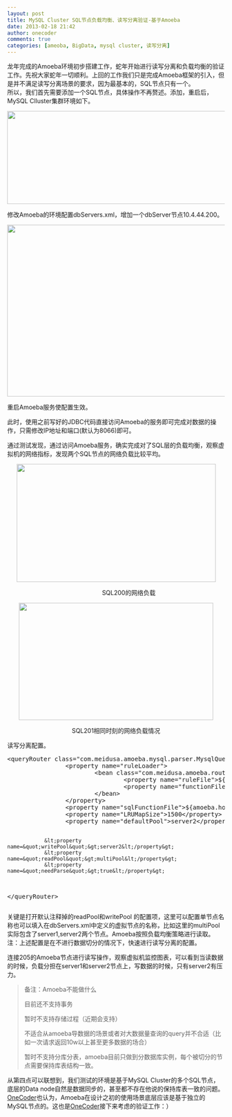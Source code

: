 ```yaml
---
layout: post
title: MySQL Cluster SQL节点负载均衡、读写分离验证-基于Amoeba
date: 2013-02-18 21:42
author: onecoder
comments: true
categories: [ameoba, BigData, mysql cluster, 读写分离]
---
```

<p>
	龙年完成的Amoeba环境初步搭建工作，蛇年开始进行读写分离和负载均衡的验证工作。先祝大家蛇年一切顺利。上回的工作我们只是完成Amoeba框架的引入，但是并不满足读写分离场景的要求，因为最基本的，SQL节点只有一个。<br />
	所以，我们首先需要添加一个SQL节点，具体操作不再赘述。添加，重启后，MySQL Clluster集群环境如下。</p>
<p style="text-align: center;">
	<img alt="" src="http://onecoder.qiniudn.com/8wuliao/CEsph23l/vx9AH.jpg" style="width: 634px; height: 215px;" /></p>
<p>
	修改Amoeba的环境配置dbServers.xml，增加一个dbServer节点10.4.44.200。</p>
<p style="text-align: center;">
	<img alt="" src="http://onecoder.qiniudn.com/8wuliao/CEspfUY3/guAe1.jpg" style="width: 630px; height: 397px;" /></p>
<p>
	重启Amoeba服务使配置生效。</p>
<p>
	此时，使用之前写好的JDBC代码直接访问Amoeba的服务即可完成对数据的操作，只需修改IP地址和端口(默认为8066)即可。</p>
<p>
	通过测试发现，通过访问Amoeba服务，确实完成对了SQL层的负载均衡，观察虚拟机的网络指标，发现两个SQL节点的网络负载比较平均。</p>
<p style="text-align: center;">
	<img alt="" src="http://onecoder.qiniudn.com/8wuliao/CEsp3q8V/NcP23.jpg" style="width: 461px; height: 273px;" /></p>
<p style="text-align: center;">
	&nbsp; &nbsp; &nbsp; &nbsp; &nbsp; &nbsp; &nbsp; &nbsp;SQL200的网络负载</p>
<p style="text-align: center;">
	<img alt="" src="http://onecoder.qiniudn.com/8wuliao/CEspgcZ9/XUfES.jpg" style="width: 450px; height: 271px;" /></p>
<p style="text-align: center;">
	SQL201相同时刻的网络负载情况</p>
<p>
	读写分离配置。</p>
<pre class="brush:xml;first-line:1;pad-line-numbers:true;highlight:null;collapse:false;">
&lt;queryRouter class=&quot;com.meidusa.amoeba.mysql.parser.MysqlQueryRouter&quot;&gt;
                &lt;property name=&quot;ruleLoader&quot;&gt;
                        &lt;bean class=&quot;com.meidusa.amoeba.route.TableRuleFileLoader&quot;&gt;
                                &lt;property name=&quot;ruleFile&quot;&gt;${amoeba.home}/conf/rule.xml&lt;/property&gt;
                                &lt;property name=&quot;functionFile&quot;&gt;${amoeba.home}/conf/ruleFunctionMap.xml&lt;/property&gt;
                        &lt;/bean&gt;
                &lt;/property&gt;
                &lt;property name=&quot;sqlFunctionFile&quot;&gt;${amoeba.home}/conf/functionMap.xml&lt;/property&gt;
                &lt;property name=&quot;LRUMapSize&quot;&gt;1500&lt;/property&gt;
                &lt;property name=&quot;defaultPool&quot;&gt;server2&lt;/property&gt;

                &lt;property name=&quot;writePool&quot;&gt;server2&lt;/property&gt;
                &lt;property name=&quot;readPool&quot;&gt;multiPool&lt;/property&gt;
                &lt;property name=&quot;needParse&quot;&gt;true&lt;/property&gt;
 &lt;/queryRouter&gt;</pre>
<p>
	关键是打开默认注释掉的readPool和writePool 的配置项，这里可以配置单节点名称也可以填入在dbServers.xml中定义的虚拟节点的名称，比如这里的multiPool实际包含了server1,server2两个节点。Amoeba按照负载均衡策略进行读取。<br />
	注：上述配置是在不进行数据切分的情况下，快速进行读写分离的配置。</p>
<p>
	连接205的Amoeba节点进行读写操作，观察虚拟机监控图表，可以看到当读数据的时候，负载分担在server1和server2节点上，写数据的时候，只有server2有压力。</p>
<blockquote>
	<p>
		备注：Amoeba不能做什么</p>
	<p>
		目前还不支持事务</p>
	<p>
		暂时不支持存储过程（近期会支持）</p>
	<p>
		不适合从amoeba导数据的场景或者对大数据量查询的query并不合适（比如一次请求返回10w以上甚至更多数据的场合）</p>
	<p>
		暂时不支持分库分表，amoeba目前只做到分数据库实例，每个被切分的节点需要保持库表结构一致。</p>
</blockquote>
<p>
	从第四点可以联想到，我们测试的环境是基于MySQL Cluster的多个SQL节点，底层的Data node自然是数据同步的，甚至都不存在他说的保持库表一致的问题。<a href="http://www.coderli.com">OneCoder</a>也认为，Amoeba在设计之初的使用场景底层应该是基于独立的MySQL节点的。这也是<a href="http://www.coderli.com">OneCoder</a>接下来考虑的验证工作：）</p>

